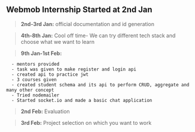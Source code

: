 ## Webmob Internship Started at 2nd Jan



> **2nd-3rd Jan:** official documentation and id generation

> **4th-8th Jan:** Cool off time- We can try different tech stack and choose what we want to learn

> **9th Jan-1st Feb:**

      - mentors provided
      - task was given to make register and login api
      - created api to practice jwt
      - 3 courses given
      - created student schema and its api to perform CRUD, aggregate and many other concept
      - Tried nodemailer
      - Started socket.io and made a basic chat application

> **2nd Feb:** Evaluation

> **3rd Feb:** Project selection on which you want to work
